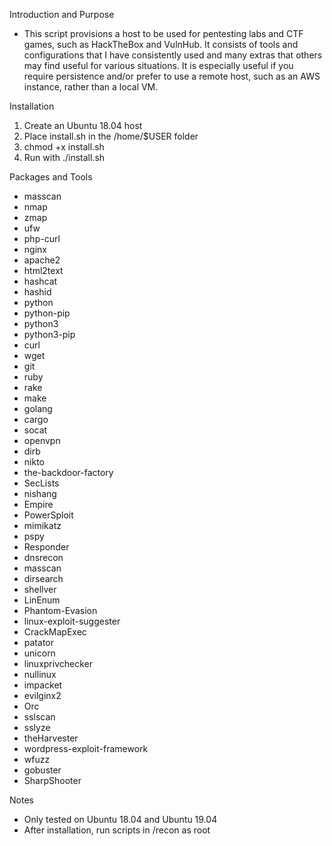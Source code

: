 Introduction and Purpose
- This script provisions a host to be used for pentesting labs and CTF games, such as HackTheBox and VulnHub. It consists of tools and configurations that I have consistently used and many extras that others may find useful for various situations. It is especially useful if you require persistence and/or prefer to use a remote host, such as an AWS instance, rather than a local VM.

Installation
1. Create an Ubuntu 18.04 host
2. Place install.sh in the /home/$USER folder
3. chmod +x install.sh
4. Run with ./install.sh

Packages and Tools
- masscan
- nmap
- zmap
- ufw
- php-curl
- nginx
- apache2
- html2text
- hashcat
- hashid
- python
- python-pip
- python3
- python3-pip
- curl
- wget
- git
- ruby
- rake
- make
- golang
- cargo
- socat
- openvpn
- dirb
- nikto
- the-backdoor-factory
- SecLists
- nishang
- Empire
- PowerSploit
- mimikatz
- pspy
- Responder
- dnsrecon
- masscan
- dirsearch
- shellver
- LinEnum
- Phantom-Evasion
- linux-exploit-suggester
- CrackMapExec
- patator
- unicorn
- linuxprivchecker
- nullinux
- impacket
- evilginx2
- Orc
- sslscan
- sslyze
- theHarvester
- wordpress-exploit-framework
- wfuzz
- gobuster
- SharpShooter

Notes
- Only tested on Ubuntu 18.04 and Ubuntu 19.04
- After installation, run scripts in /recon as root
